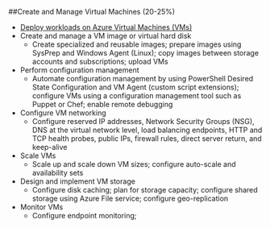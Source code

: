 ##Create and Manage Virtual Machines (20-25%)

  * [Deploy workloads on Azure Virtual Machines (VMs)](deploy-workloads-on-vms.md)
  * Create and manage a VM image or virtual hard disk
    - Create specialized and reusable images; prepare images using SysPrep and Windows Agent (Linux); copy images between storage accounts and subscriptions; upload VMs
  * Perform configuration management
    - Automate configuration management by using PowerShell Desired State Configuration and VM Agent (custom script extensions); configure VMs using a configuration management tool such as Puppet or Chef; enable remote debugging
  * Configure VM networking
    - Configure reserved IP addresses, Network Security Groups (NSG), DNS at the virtual network level, load balancing endpoints, HTTP and TCP health probes, public IPs, firewall rules, direct server return, and keep-alive
  * Scale VMs
	- Scale up and scale down VM sizes; configure auto-scale and availability sets
  * Design and implement VM storage
    - Configure disk caching; plan for storage capacity; configure shared storage using Azure File service; configure geo-replication
  * Monitor VMs
    - Configure endpoint monitoring;